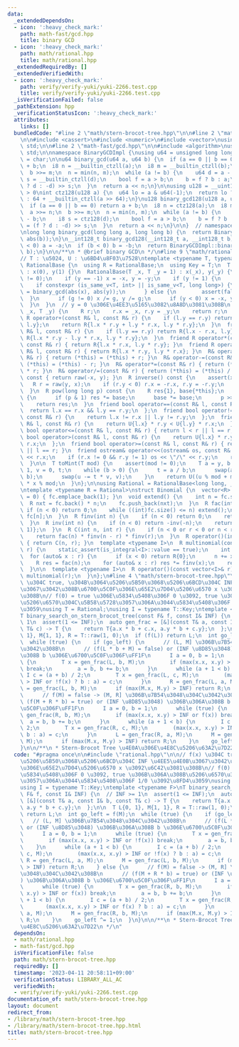 ```yaml
---
data:
  _extendedDependsOn:
  - icon: ':heavy_check_mark:'
    path: math-fast/gcd.hpp
    title: binary GCD
  - icon: ':heavy_check_mark:'
    path: math/rational.hpp
    title: math/rational.hpp
  _extendedRequiredBy: []
  _extendedVerifiedWith:
  - icon: ':heavy_check_mark:'
    path: verify/verify-yuki/yuki-2266.test.cpp
    title: verify/verify-yuki/yuki-2266.test.cpp
  _isVerificationFailed: false
  _pathExtension: hpp
  _verificationStatusIcon: ':heavy_check_mark:'
  attributes:
    links: []
  bundledCode: "#line 2 \"math/stern-brocot-tree.hpp\"\n\n#line 2 \"math/rational.hpp\"\
    \n\n#include <cassert>\n#include <numeric>\n#include <vector>\nusing namespace\
    \ std;\n\n#line 2 \"math-fast/gcd.hpp\"\n\n#include <algorithm>\nusing namespace\
    \ std;\n\nnamespace BinaryGCDImpl {\nusing u64 = unsigned long long;\nusing i8\
    \ = char;\n\nu64 binary_gcd(u64 a, u64 b) {\n  if (a == 0 || b == 0) return a\
    \ + b;\n  i8 n = __builtin_ctzll(a);\n  i8 m = __builtin_ctzll(b);\n  a >>= n;\n\
    \  b >>= m;\n  n = min(n, m);\n  while (a != b) {\n    u64 d = a - b;\n    i8\
    \ s = __builtin_ctzll(d);\n    bool f = a > b;\n    b = f ? b : a;\n    a = (f\
    \ ? d : -d) >> s;\n  }\n  return a << n;\n}\n\nusing u128 = __uint128_t;\n// a\
    \ > 0\nint ctz128(u128 a) {\n  u64 lo = a & u64(-1);\n  return lo ? __builtin_ctzll(lo)\
    \ : 64 + __builtin_ctzll(a >> 64);\n}\nu128 binary_gcd128(u128 a, u128 b) {\n\
    \  if (a == 0 || b == 0) return a + b;\n  i8 n = ctz128(a);\n  i8 m = ctz128(b);\n\
    \  a >>= n;\n  b >>= m;\n  n = min(n, m);\n  while (a != b) {\n    u128 d = a\
    \ - b;\n    i8 s = ctz128(d);\n    bool f = a > b;\n    b = f ? b : a;\n    a\
    \ = (f ? d : -d) >> s;\n  }\n  return a << n;\n}\n\n}  // namespace BinaryGCDImpl\n\
    \nlong long binary_gcd(long long a, long long b) {\n  return BinaryGCDImpl::binary_gcd(abs(a),\
    \ abs(b));\n}\n__int128_t binary_gcd128(__int128_t a, __int128_t b) {\n  if (a\
    \ < 0) a = -a;\n  if (b < 0) b = -b;\n  return BinaryGCDImpl::binary_gcd128(a,\
    \ b);\n}\n\n/**\n * @brief binary GCD\n */\n#line 9 \"math/rational.hpp\"\n\n\
    // T : \u5024, U : \u6BD4\u8F03\u7528\ntemplate <typename T, typename U>\nstruct\
    \ RationalBase {\n  using R = RationalBase;\n  using Key = T;\n  T x, y;\n  RationalBase()\
    \ : x(0), y(1) {}\n  RationalBase(T _x, T _y = 1) : x(_x), y(_y) {\n    assert(y\
    \ != 0);\n    if (y == -1) x = -x, y = -y;\n    if (y != 1) {\n      T g;\n  \
    \    if constexpr (is_same_v<T, int> || is_same_v<T, long long>) {\n        g\
    \ = binary_gcd(abs(x), abs(y));\n      } else {\n        assert(false);\n    \
    \  }\n      if (g != 0) x /= g, y /= g;\n      if (y < 0) x = -x, y = -y;\n  \
    \  }\n  }\n  // y = 0 \u306E\u4EE3\u5165\u3082\u8A8D\u3081\u308B\n  static R raw(T\
    \ _x, T _y) {\n    R r;\n    r.x = _x, r.y = _y;\n    return r;\n  }\n  friend\
    \ R operator+(const R& l, const R& r) {\n    if (l.y == r.y) return R{l.x + r.x,\
    \ l.y};\n    return R{l.x * r.y + l.y * r.x, l.y * r.y};\n  }\n  friend R operator-(const\
    \ R& l, const R& r) {\n    if (l.y == r.y) return R{l.x - r.x, l.y};\n    return\
    \ R{l.x * r.y - l.y * r.x, l.y * r.y};\n  }\n  friend R operator*(const R& l,\
    \ const R& r) { return R{l.x * r.x, l.y * r.y}; }\n  friend R operator/(const\
    \ R& l, const R& r) { return R{l.x * r.y, l.y * r.x}; }\n  R& operator+=(const\
    \ R& r) { return (*this) = (*this) + r; }\n  R& operator-=(const R& r) { return\
    \ (*this) = (*this) - r; }\n  R& operator*=(const R& r) { return (*this) = (*this)\
    \ * r; }\n  R& operator/=(const R& r) { return (*this) = (*this) / r; }\n  R operator-()\
    \ const { return raw(-x, y); }\n  R inverse() const {\n    assert(x != 0);\n \
    \   R r = raw(y, x);\n    if (r.y < 0) r.x = -r.x, r.y = -r.y;\n    return r;\n\
    \  }\n  R pow(long long p) const {\n    R res{1}, base{*this};\n    while (p)\
    \ {\n      if (p & 1) res *= base;\n      base *= base;\n      p >>= 1;\n    }\n\
    \    return res;\n  }\n  friend bool operator==(const R& l, const R& r) {\n  \
    \  return l.x == r.x && l.y == r.y;\n  };\n  friend bool operator!=(const R& l,\
    \ const R& r) {\n    return l.x != r.x || l.y != r.y;\n  };\n  friend bool operator<(const\
    \ R& l, const R& r) {\n    return U{l.x} * r.y < U{l.y} * r.x;\n  };\n  friend\
    \ bool operator<=(const R& l, const R& r) { return l < r || l == r; }\n  friend\
    \ bool operator>(const R& l, const R& r) {\n    return U{l.x} * r.y > U{l.y} *\
    \ r.x;\n  };\n  friend bool operator>=(const R& l, const R& r) { return l > r\
    \ || l == r; }\n  friend ostream& operator<<(ostream& os, const R& r) {\n    os\
    \ << r.x;\n    if (r.x != 0 && r.y != 1) os << \"/\" << r.y;\n    return os;\n\
    \  }\n\n  T toMint(T mod) {\n    assert(mod != 0);\n    T a = y, b = mod, u =\
    \ 1, v = 0, t;\n    while (b > 0) {\n      t = a / b;\n      swap(a -= t * b,\
    \ b);\n      swap(u -= t * v, v);\n    }\n    return U((u % mod + mod) % mod)\
    \ * x % mod;\n  }\n};\n\nusing Rational = RationalBase<long long, __int128_t>;\n\
    \ntemplate <typename R = Rational>\nstruct Binomial {\n  vector<R> fc;\n  Binomial(int\
    \ = 0) { fc.emplace_back(1); }\n  void extend() {\n    int n = fc.size();\n  \
    \  R nxt = fc.back() * n;\n    fc.push_back(nxt);\n  }\n  R fac(int n) {\n   \
    \ if (n < 0) return 0;\n    while ((int)fc.size() <= n) extend();\n    return\
    \ fc[n];\n  }\n  R finv(int n) {\n    if (n < 0) return 0;\n    return fac(n).inverse();\n\
    \  }\n  R inv(int n) {\n    if (n < 0) return -inv(-n);\n    return R{1, max(n,\
    \ 1)};\n  }\n  R C(int n, int r) {\n    if (n < 0 or r < 0 or n < r) return R{0};\n\
    \    return fac(n) * finv(n - r) * finv(r);\n  }\n  R operator()(int n, int r)\
    \ { return C(n, r); }\n  template <typename I>\n  R multinomial(const vector<I>&\
    \ r) {\n    static_assert(is_integral<I>::value == true);\n    int n = 0;\n  \
    \  for (auto& x : r) {\n      if (x < 0) return R{0};\n      n += x;\n    }\n\
    \    R res = fac(n);\n    for (auto& x : r) res *= finv(x);\n    return res;\n\
    \  }\n\n  template <typename I>\n  R operator()(const vector<I>& r) {\n    return\
    \ multinomial(r);\n  }\n};\n#line 4 \"math/stern-brocot-tree.hpp\"\n\n// f(x)\
    \ \u304C true, \u304B\u3064\u5206\u5B50\u3068\u5206\u6BCD\u304C INF \u4EE5\u4E0B\
    \u3067\u3042\u308B\u6700\u5C0F\u306E\u65E2\u7D04\u5206\u6570 x \u3092\u6C42\u3081\
    \u308B\n// f(0) = true \u306E\u5834\u5408\u306F 0 \u3092, true \u306B\u306A\u308B\
    \u5206\u6570\u304C\u5B58\u5728\u3057\u306A\u3044\u5834\u5408\u306F 1/0 \u3092\u8FD4\
    \u3059\nusing T = Rational;\nusing I = typename T::Key;\ntemplate <typename F>\n\
    T binary_search_on_stern_brocot_tree(const F& f, const I& INF) {\n  // INF >=\
    \ 1\n  assert(1 <= INF);\n  auto gen_frac = [&](const T& a, const I& b, const\
    \ T& c) -> T {\n    return T{a.x * b + c.x, a.y * b + c.y};\n  };\n\n  T L{0,\
    \ 1}, M{1, 1}, R = T::raw(1, 0);\n  if (f(L)) return L;\n  int go_left = f(M);\n\
    \  while (true) {\n    if (go_left) {\n      // (L, M] \u306B\u7B54\u3048\u304C\
    \u3042\u308B\n      // (f(L * b + M) = false) or (INF \u8D85\u3048) \u306B\u306A\
    \u308B b \u306E\u6700\u5C0F\u306F\uFF1F\n      I a = 0, b = 1;\n      while (true)\
    \ {\n        T x = gen_frac(L, b, M);\n        if (max(x.x, x.y) > INF or !f(x))\
    \ break;\n        a = b, b += b;\n      }\n      while (a + 1 < b) {\n       \
    \ I c = (a + b) / 2;\n        T x = gen_frac(L, c, M);\n        (max(x.x, x.y)\
    \ > INF or !f(x) ? b : a) = c;\n      }\n      R = gen_frac(L, a, M);\n      M\
    \ = gen_frac(L, b, M);\n      if (max(M.x, M.y) > INF) return R;\n    } else {\n\
    \      // f(M) = false -> (M, R] \u306B\u7B54\u3048\u304C\u3042\u308B\n      //\
    \ (f(M + R * b) = true) or (INF \u8D85\u3048) \u306B\u306A\u308B b \u306E\u6700\
    \u5C0F\u306F\uFF1F\n      I a = 0, b = 1;\n      while (true) {\n        T x =\
    \ gen_frac(R, b, M);\n        if (max(x.x, x.y) > INF or f(x)) break;\n      \
    \  a = b, b += b;\n      }\n      while (a + 1 < b) {\n        I c = (a + b) /\
    \ 2;\n        T x = gen_frac(R, c, M);\n        (max(x.x, x.y) > INF or f(x) ?\
    \ b : a) = c;\n      }\n      L = gen_frac(R, a, M);\n      M = gen_frac(R, b,\
    \ M);\n      if (max(M.x, M.y) > INF) return R;\n    }\n    go_left ^= 1;\n  }\n\
    }\n\n/**\n * Stern-Brocot Tree \u4E0A\u306E\u4E8C\u5206\u63A2\u7D22\n */\n"
  code: "#pragma once\n\n#include \"rational.hpp\"\n\n// f(x) \u304C true, \u304B\u3064\
    \u5206\u5B50\u3068\u5206\u6BCD\u304C INF \u4EE5\u4E0B\u3067\u3042\u308B\u6700\u5C0F\
    \u306E\u65E2\u7D04\u5206\u6570 x \u3092\u6C42\u3081\u308B\n// f(0) = true \u306E\
    \u5834\u5408\u306F 0 \u3092, true \u306B\u306A\u308B\u5206\u6570\u304C\u5B58\u5728\
    \u3057\u306A\u3044\u5834\u5408\u306F 1/0 \u3092\u8FD4\u3059\nusing T = Rational;\n\
    using I = typename T::Key;\ntemplate <typename F>\nT binary_search_on_stern_brocot_tree(const\
    \ F& f, const I& INF) {\n  // INF >= 1\n  assert(1 <= INF);\n  auto gen_frac =\
    \ [&](const T& a, const I& b, const T& c) -> T {\n    return T{a.x * b + c.x,\
    \ a.y * b + c.y};\n  };\n\n  T L{0, 1}, M{1, 1}, R = T::raw(1, 0);\n  if (f(L))\
    \ return L;\n  int go_left = f(M);\n  while (true) {\n    if (go_left) {\n   \
    \   // (L, M] \u306B\u7B54\u3048\u304C\u3042\u308B\n      // (f(L * b + M) = false)\
    \ or (INF \u8D85\u3048) \u306B\u306A\u308B b \u306E\u6700\u5C0F\u306F\uFF1F\n\
    \      I a = 0, b = 1;\n      while (true) {\n        T x = gen_frac(L, b, M);\n\
    \        if (max(x.x, x.y) > INF or !f(x)) break;\n        a = b, b += b;\n  \
    \    }\n      while (a + 1 < b) {\n        I c = (a + b) / 2;\n        T x = gen_frac(L,\
    \ c, M);\n        (max(x.x, x.y) > INF or !f(x) ? b : a) = c;\n      }\n     \
    \ R = gen_frac(L, a, M);\n      M = gen_frac(L, b, M);\n      if (max(M.x, M.y)\
    \ > INF) return R;\n    } else {\n      // f(M) = false -> (M, R] \u306B\u7B54\
    \u3048\u304C\u3042\u308B\n      // (f(M + R * b) = true) or (INF \u8D85\u3048\
    ) \u306B\u306A\u308B b \u306E\u6700\u5C0F\u306F\uFF1F\n      I a = 0, b = 1;\n\
    \      while (true) {\n        T x = gen_frac(R, b, M);\n        if (max(x.x,\
    \ x.y) > INF or f(x)) break;\n        a = b, b += b;\n      }\n      while (a\
    \ + 1 < b) {\n        I c = (a + b) / 2;\n        T x = gen_frac(R, c, M);\n \
    \       (max(x.x, x.y) > INF or f(x) ? b : a) = c;\n      }\n      L = gen_frac(R,\
    \ a, M);\n      M = gen_frac(R, b, M);\n      if (max(M.x, M.y) > INF) return\
    \ R;\n    }\n    go_left ^= 1;\n  }\n}\n\n/**\n * Stern-Brocot Tree \u4E0A\u306E\
    \u4E8C\u5206\u63A2\u7D22\n */\n"
  dependsOn:
  - math/rational.hpp
  - math-fast/gcd.hpp
  isVerificationFile: false
  path: math/stern-brocot-tree.hpp
  requiredBy: []
  timestamp: '2023-04-11 20:58:11+09:00'
  verificationStatus: LIBRARY_ALL_AC
  verifiedWith:
  - verify/verify-yuki/yuki-2266.test.cpp
documentation_of: math/stern-brocot-tree.hpp
layout: document
redirect_from:
- /library/math/stern-brocot-tree.hpp
- /library/math/stern-brocot-tree.hpp.html
title: math/stern-brocot-tree.hpp
---
```


